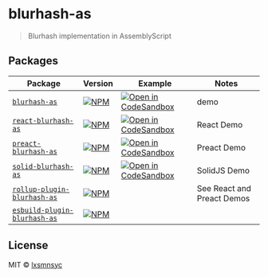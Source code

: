 # blurhash-as

> Blurhash implementation in AssemblyScript

## Packages

| Package | Version | Example | Notes |
| --- | --- | --- | --- |
| [`blurhash-as`](https://github.com/lxsmnsyc/blurhash-as/tree/main/packages/blurhash-as) | [![NPM](https://img.shields.io/npm/v/blurhash-as.svg)](https://www.npmjs.com/package/blurhash-as) | [![Open in CodeSandbox](https://img.shields.io/badge/Open%20in-CodeSandbox-blue?style=flat-square&logo=codesandbox)](https://codesandbox.io/s/github/lxsmnsyc/blurhash-as/tree/main/examples/vite-blurhash-demo) | demo |
| [`react-blurhash-as`](https://github.com/lxsmnsyc/blurhash-as/tree/main/packages/react-blurhash-as) | [![NPM](https://img.shields.io/npm/v/blurhash-as.svg)](https://www.npmjs.com/package/react-blurhash-as) | [![Open in CodeSandbox](https://img.shields.io/badge/Open%20in-CodeSandbox-blue?style=flat-square&logo=codesandbox)](https://codesandbox.io/s/github/lxsmnsyc/blurhash-as/tree/main/examples/vite-react-demo) | React Demo |
| [`preact-blurhash-as`](https://github.com/lxsmnsyc/blurhash-as/tree/main/packages/preact-blurhash-as) | [![NPM](https://img.shields.io/npm/v/blurhash-as.svg)](https://www.npmjs.com/package/preact-blurhash-as) | [![Open in CodeSandbox](https://img.shields.io/badge/Open%20in-CodeSandbox-blue?style=flat-square&logo=codesandbox)](https://codesandbox.io/s/github/lxsmnsyc/blurhash-as/tree/main/examples/vite-preact-demo) | Preact Demo |
| [`solid-blurhash-as`](https://github.com/lxsmnsyc/blurhash-as/tree/main/packages/solid-blurhash-as) | [![NPM](https://img.shields.io/npm/v/blurhash-as.svg)](https://www.npmjs.com/package/solid-blurhash-as) | [![Open in CodeSandbox](https://img.shields.io/badge/Open%20in-CodeSandbox-blue?style=flat-square&logo=codesandbox)](https://codesandbox.io/s/github/lxsmnsyc/blurhash-as/tree/main/examples/vite-solid-demo) | SolidJS Demo |
| [`rollup-plugin-blurhash-as`](https://github.com/lxsmnsyc/blurhash-as/tree/main/packages/rollup-plugin-blurhash-as) | [![NPM](https://img.shields.io/npm/v/blurhash-as.svg)](https://www.npmjs.com/package/rollup-plugin-blurhash-as) | | See React and Preact Demos |
| [`esbuild-plugin-blurhash-as`](https://github.com/lxsmnsyc/blurhash-as/tree/main/packages/esbuild-plugin-blurhash-as) | [![NPM](https://img.shields.io/npm/v/blurhash-as.svg)](https://www.npmjs.com/package/esbuild-plugin-blurhash-as) | | |

## License

MIT © [lxsmnsyc](https://github.com/lxsmnsyc)

